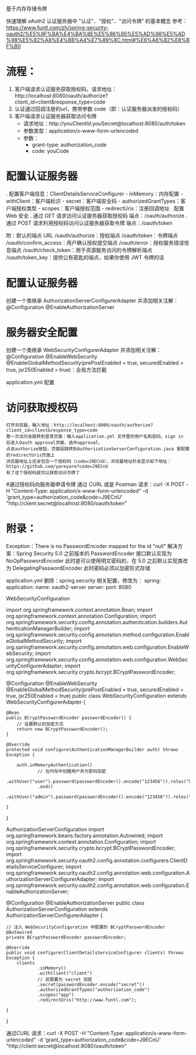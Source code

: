 基于内存存储令牌

快速理解 oAuth2 认证服务器中 "认证"、"授权"、"访问令牌” 的基本概念
参考：https://www.funtl.com/zh/spring-security-oauth2/%E5%9F%BA%E4%BA%8E%E5%86%85%E5%AD%98%E5%AD%98%E5%82%A8%E4%BB%A4%E7%89%8C.html#%E6%A6%82%E8%BF%B0

# 流程：
1. 客户端请求认证服务获取授权码，请求地址：http://localhost:8080/oauth/authorize?client_id=client&response_type=code
2. 认证通过回调注册的url，携带参数 code（即：认证服务器派发的授权码）
3. 客户端请求认证服务器获取访问令牌
    - 请求地址：http://youClientId:youSecret@localhost:8080/auth/token
    - 参数类型：application/x-www-form-urlencoded
    - 参数：
        - grant-type: authorization_code
        - code: youCode


# 配置认证服务器
. 配置客户端信息：ClientDetailsServiceConfigurer
    - inMemory：内存配置
    - withClient：客户端标识
    - secret：客户端安全码
    - authorizedGrantTypes：客户端授权类型
    - scopes：客户端授权范围
    - redirectUris：注册回调地址
. 配置 Web 安全
. 通过 GET 请求访问认证服务器获取授权码
    端点：/oauth/authorize
. 通过 POST 请求利用授权码访问认证服务器获取令牌
    端点：/oauth/token

附：默认的端点 URL
    /oauth/authorize：授权端点
    /oauth/token：令牌端点
    /oauth/confirm_access：用户确认授权提交端点
    /oauth/error：授权服务错误信息端点
    /oauth/check_token：用于资源服务访问的令牌解析端点
    /oauth/token_key：提供公有密匙的端点，如果你使用 JWT 令牌的话

# 配置认证服务器
创建一个类继承 AuthorizationServerConfigurerAdapter 并添加相关注解：
    @Configuration
    @EnableAuthorizationServer

# 服务器安全配置
创建一个类继承 WebSecurityConfigurerAdapter 并添加相关注解：
    @Configuration
    @EnableWebSecurity
    @EnableGlobalMethodSecurity(prePostEnabled = true, securedEnabled = true, jsr250Enabled = true)：全局方法拦截

application.yml 配置

# 访问获取授权码
    打开浏览器，输入地址：http://localhost:8080/oauth/authorize?client_id=client&response_type=code
    第一次访问会跳转到登录页面：输入application.yml 文件里的用户名和密码。sign in 后进入Oauth approval页面，选中approval，
    点击authorize按钮，页面回跳转到AuthorizationServerConfiguration.java 里配置的redirectUris页面上
    浏览器地址上还会包含一个授权码（code=J9ECnU），浏览器地址栏会显示如下地址：https://github.com/yareyare?code=J9ECnU
    有了这个授权码就可以获取访问令牌了

#通过授权码向服务器申请令牌
    通过 CURL 或是 Postman 请求：curl -X POST -H "Content-Type: application/x-www-form-urlencoded" -d 'grant_type=authorization_code&code=J9ECnU' "http://client:secret@localhost:8080/oauth/token"



# 附录：
Exception：There is no PasswordEncoder mapped for the id "null"
解决方案：Spring Security 5.0 之前版本的 PasswordEncoder 接口默认实现为 NoOpPasswordEncoder 此时是可以使用明文密码的，在 5.0 之后默认实现类改为 DelegatingPasswordEncoder 此时密码必须以加密形式存储

application.yml
删除：spring.security 相关配置，修改为：
spring:
  application:
    name: oauth2-server
server:
  port: 8080


WebSecurityConfiguration

import org.springframework.context.annotation.Bean;
import org.springframework.context.annotation.Configuration;
import org.springframework.security.config.annotation.authentication.builders.AuthenticationManagerBuilder;
import org.springframework.security.config.annotation.method.configuration.EnableGlobalMethodSecurity;
import org.springframework.security.config.annotation.web.configuration.EnableWebSecurity;
import org.springframework.security.config.annotation.web.configuration.WebSecurityConfigurerAdapter;
import org.springframework.security.crypto.bcrypt.BCryptPasswordEncoder;

@Configuration
@EnableWebSecurity
@EnableGlobalMethodSecurity(prePostEnabled = true, securedEnabled = true, jsr250Enabled = true)
public class WebSecurityConfiguration extends WebSecurityConfigurerAdapter {

    @Bean
    public BCryptPasswordEncoder passwordEncoder() {
        // 设置默认的加密方式
        return new BCryptPasswordEncoder();
    }

    @Override
    protected void configure(AuthenticationManagerBuilder auth) throws Exception {

        auth.inMemoryAuthentication()
                // 在内存中创建用户并为密码加密
                .withUser("user").password(passwordEncoder().encode("123456")).roles("USER")
                .and()
                .withUser("admin").password(passwordEncoder().encode("123456")).roles("ADMIN");

    }
}


AuthorizationServerConfiguration
import org.springframework.beans.factory.annotation.Autowired;
import org.springframework.context.annotation.Configuration;
import org.springframework.security.crypto.bcrypt.BCryptPasswordEncoder;
import org.springframework.security.oauth2.config.annotation.configurers.ClientDetailsServiceConfigurer;
import org.springframework.security.oauth2.config.annotation.web.configuration.AuthorizationServerConfigurerAdapter;
import org.springframework.security.oauth2.config.annotation.web.configuration.EnableAuthorizationServer;

@Configuration
@EnableAuthorizationServer
public class AuthorizationServerConfiguration extends AuthorizationServerConfigurerAdapter {

    // 注入 WebSecurityConfiguration 中配置的 BCryptPasswordEncoder
    @Autowired
    private BCryptPasswordEncoder passwordEncoder;

    @Override
    public void configure(ClientDetailsServiceConfigurer clients) throws Exception {
        clients
                .inMemory()
                .withClient("client")
                // 还需要为 secret 加密
                .secret(passwordEncoder.encode("secret"))
                .authorizedGrantTypes("authorization_code")
                .scopes("app")
                .redirectUris("http://www.funtl.com");

    }
}

通过CURL 请求：curl -X POST -H "Content-Type: application/x-www-form-urlencoded" -d 'grant_type=authorization_code&code=J9ECnU' "http://client:secret@localhost:8080/oauth/token"
